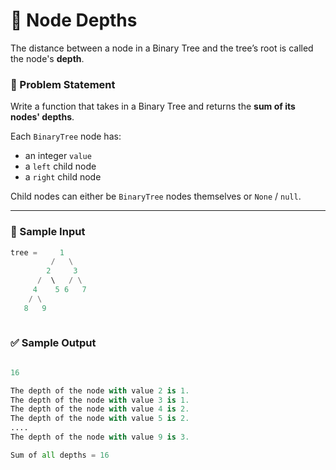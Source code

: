 # 🌲 Node Depths

The distance between a node in a Binary Tree and the tree’s root is called the node's **depth**.

### 🧩 Problem Statement

Write a function that takes in a Binary Tree and returns the **sum of its nodes' depths**.

Each `BinaryTree` node has:
- an integer `value`
- a `left` child node
- a `right` child node

Child nodes can either be `BinaryTree` nodes themselves or `None` / `null`.

---

### 🧪 Sample Input

```python
tree =     1
         /   \
        2     3
      /  \   / \
     4    5 6   7
    / \
   8   9
        
```

### ✅ Sample Output

```python

16

The depth of the node with value 2 is 1.
The depth of the node with value 3 is 1.
The depth of the node with value 4 is 2.
The depth of the node with value 5 is 2.
....
The depth of the node with value 9 is 3.

Sum of all depths = 16
```
